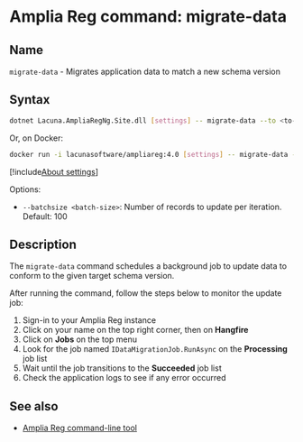 ﻿# Amplia Reg command: **migrate-data**

## Name

`migrate-data` - Migrates application data to match a new schema version

## Syntax

```sh
dotnet Lacuna.AmpliaRegNg.Site.dll [settings] -- migrate-data --to <to-version>
```

Or, on Docker:

```sh
docker run -i lacunasoftware/ampliareg:4.0 [settings] -- migrate-data --to <to-version>
```

[!include[About settings](includes/about-settings.md)]

Options:

* `--batchsize <batch-size>`: Number of records to update per iteration. Default: 100

## Description

The `migrate-data` command schedules a background job to update data to conform to the given target schema version.

After running the command, follow the steps below to monitor the update job:

1. Sign-in to your Amplia Reg instance
1. Click on your name on the top right corner, then on **Hangfire**
1. Click on **Jobs** on the top menu
1. Look for the job named `IDataMigrationJob.RunAsync` on the **Processing** job list
1. Wait until the job transitions to the **Succeeded** job list
1. Check the application logs to see if any error occurred

## See also

* [Amplia Reg command-line tool](index.md)
